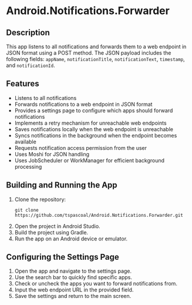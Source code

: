 # Android.Notifications.Forwarder

## Description

This app listens to all notifications and forwards them to a web endpoint in JSON format using a POST method. The JSON payload includes the following fields: `appName`, `notificationTitle`, `notificationText`, `timestamp`, and `notificationId`.

## Features

- Listens to all notifications
- Forwards notifications to a web endpoint in JSON format
- Provides a settings page to configure which apps should forward notifications
- Implements a retry mechanism for unreachable web endpoints
- Saves notifications locally when the web endpoint is unreachable
- Syncs notifications in the background when the endpoint becomes available
- Requests notification access permission from the user
- Uses Moshi for JSON handling
- Uses JobScheduler or WorkManager for efficient background processing

## Building and Running the App

1. Clone the repository:
   ```
   git clone https://github.com/tspascoal/Android.Notifications.Forwarder.git
   ```
2. Open the project in Android Studio.
3. Build the project using Gradle.
4. Run the app on an Android device or emulator.

## Configuring the Settings Page

1. Open the app and navigate to the settings page.
2. Use the search bar to quickly find specific apps.
3. Check or uncheck the apps you want to forward notifications from.
4. Input the web endpoint URL in the provided field.
5. Save the settings and return to the main screen.
